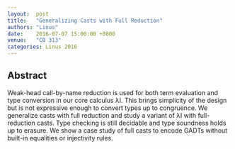 ```yaml
--- 
layout:  post 
title:   "Generalizing Casts with Full Reduction"
authors: "Linus"
date:    2016-07-07 15:00:00 +0800
venue:   "CB 313"
categories: Linus 2016
--- 
```

## Abstract

Weak-head call-by-name reduction is used for both term evaluation and type
conversion in our core calculus λI. This brings simplicity of the design
but is
not expressive enough to convert types up to congruence. We generalize casts
with full reduction and study a variant of λI with full-reduction casts.
Type
checking is still decidable and type soundness holds up to erasure. We show
a
case study of full casts to encode GADTs without built-in equalities or
injectivity rules.


